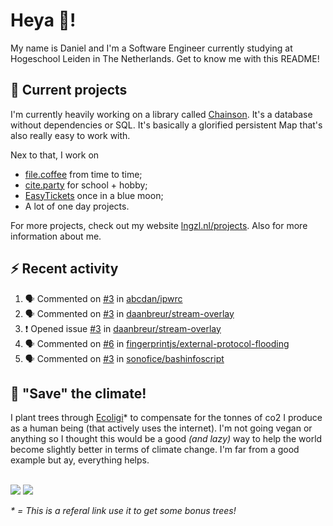 # Heya 👋!

My name is Daniel and I'm a Software Engineer currently studying at Hogeschool Leiden in The Netherlands. Get to know me with this README!

## 💪 Current projects
I'm currently heavily working on a library called [Chainson](https://github.com/abcdan/chainson). It's a database without dependencies or SQL. It's basically a glorified persistent Map that's also really easy to work with.

Nex to that, I work on
- [file.coffee](https://file.coffee) from time to time;
- [cite.party](https://cite.party) for school + hobby;
- [EasyTickets](https://easytickets.xyz) once in a blue moon;
- A lot of one day projects.

For more projects, check out my website [lngzl.nl/projects](https://lngzl.nl/projects). Also for more information about me.

## ⚡ Recent activity
<!--START_SECTION:activity-->
1. 🗣 Commented on [#3](https://github.com/abcdan/ipwrc/issues/3) in [abcdan/ipwrc](https://github.com/abcdan/ipwrc)
2. 🗣 Commented on [#3](https://github.com/daanbreur/stream-overlay/issues/3) in [daanbreur/stream-overlay](https://github.com/daanbreur/stream-overlay)
3. ❗️ Opened issue [#3](https://github.com/daanbreur/stream-overlay/issues/3) in [daanbreur/stream-overlay](https://github.com/daanbreur/stream-overlay)
4. 🗣 Commented on [#6](https://github.com/fingerprintjs/external-protocol-flooding/issues/6) in [fingerprintjs/external-protocol-flooding](https://github.com/fingerprintjs/external-protocol-flooding)
5. 🗣 Commented on [#3](https://github.com/sonofice/bashinfoscript/issues/3) in [sonofice/bashinfoscript](https://github.com/sonofice/bashinfoscript)
<!--END_SECTION:activity-->

## 🌳 "Save" the climate!
I plant trees through <a href="https://ecologi.com/lngzl?r=6005cc57f70194001deaedfa">Ecoligi</a>* to compensate for the tonnes of co2 I produce as a human being (that actively uses the internet). I'm not going vegan or anything so I thought this would be a good _(and lazy)_ way to help the world become slightly better in terms of climate change. I'm far from a good example but ay, everything helps.

<br><a href="https://ecologi.com/lngzl?r=6005cc57f70194001deaedfa"><img src="https://img.shields.io/ecologi/trees/lngzl"></a> <a href="https://ecologi.com/lngzl?r=6005cc57f70194001deaedfa"><img src="https://img.shields.io/ecologi/carbon/lngzl"></a>



_\* = This is a referal link use it to get some bonus trees!_
